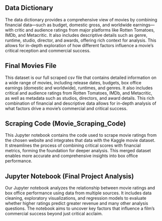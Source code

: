 ## Data Dictionary
The data dictionary provides a comprehensive view of movies by combining financial data—such as budget, domestic gross, and worldwide earnings—with critic and audience ratings from major platforms like Rotten Tomatoes, IMDb, and Metacritic. It also includes descriptive details such as genre, runtime, studio, director, and awards, offering rich context for analysis. This allows for in-depth exploration of how different factors influence a movie’s critical reception and commercial success.

## Final Movies File
This dataset is our full scraped csv file that contains detailed information on a wide range of movies, including release dates, budgets, box office earnings (domestic and worldwide), runtimes, and genres. It also includes critical and audience ratings from Rotten Tomatoes, IMDb, and Metacritic, as well as metadata such as studios, directors, and award details. This rich combination of financial and descriptive data allows for in-depth analysis of what factors drive a movie’s commercial and critical success.


## Scraping Code (Movie_Scraping_Code)
This Jupyter notebook contains the code used to scrape movie ratings from the chosen website and integrates that data with the Kaggle movie dataset. It streamlines the process of combining critical scores with financial metrics, forming the foundation for deeper analysis. This merged dataset enables more accurate and comprehensive insights into box office performance.


## Jupyter Notebook (Final Project Analysis)
Our Jupyter notebook analyzes the relationship between movie ratings and box office performance using data from multiple sources. It includes data cleaning, exploratory visualizations, and regression models to evaluate whether higher ratings predict greater revenue and many other analysis questions. The notebook aims to uncover key factors that influence a film’s commercial success beyond just critical acclaim.
